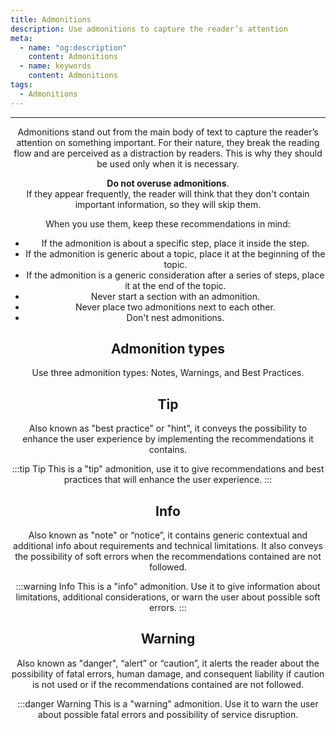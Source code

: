 ```yaml
---
title: Admonitions
description: Use admonitions to capture the reader’s attention
meta:
  - name: "og:description"
    content: Admonitions
  - name: keywords
    content: Admonitions
tags:
  - Admonitions
---
```


<Header/>

---


Admonitions stand out from the main body of text to capture the reader’s attention on something important.
For their nature, they break the reading flow and are perceived as a distraction by readers.
This is why they should be used only when it is necessary.

**Do not overuse admonitions**.<br>
If they appear frequently, the reader will think that they don't contain important information, so they will skip them.

When you use them, keep these recommendations in mind:

- If the admonition is about a specific step, place it inside the step.
- If the admonition is generic about a topic, place it at the beginning of the topic.
- If the admonition is a generic consideration after a series of steps, place it at the end of the topic.
- Never start a section with an admonition.
- Never place two admonitions next to each other.
- Don't nest admonitions.

## Admonition types

Use three admonition types: Notes, Warnings, and Best Practices.

## Tip

Also known as "best practice" or "hint", it conveys the possibility to enhance the user experience by implementing the recommendations it contains.

:::tip Tip
This is a "tip" admonition, use it to give recommendations and best practices that will enhance the user experience.
:::

## Info

Also known as "note" or “notice”, it contains generic contextual and additional info about requirements and technical limitations.
It also conveys the possibility of soft errors when the recommendations contained are not followed.

:::warning Info
This is a "info" admonition. Use it to give information about limitations, additional considerations, or warn the user about possible soft errors.
:::

## Warning

Also known as "danger", “alert” or “caution”, it alerts the reader about the possibility of fatal errors,
human damage, and consequent liability if caution is not used or if the recommendations contained are not followed.

:::danger Warning
This is a "warning" admonition. Use it to warn the user about possible fatal errors and possibility of service disruption.